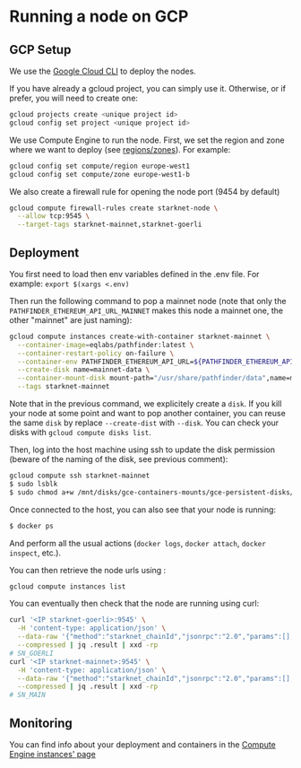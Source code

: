 # Running a node on GCP

## GCP Setup

We use the [Google Cloud CLI](https://cloud.google.com/sdk/docs/install) to deploy the nodes.

If you have already a gcloud project, you can simply use it. Otherwise, or if prefer, you will need to create one:

```bash
gcloud projects create <unique project id>
gcloud config set project <unique project id>
```

We use Compute Engine to run the node. First, we set the region and zone where we want to deploy (see [regions/zones](https://cloud.google.com/compute/docs/regions-zones)).
For example:

```bash
gcloud config set compute/region europe-west1
gcloud config set compute/zone europe-west1-b
```

We also create a firewall rule for opening the node port (9454 by default)

```bash
gcloud compute firewall-rules create starknet-node \
  --allow tcp:9545 \
  --target-tags starknet-mainnet,starknet-goerli
```

## Deployment

You first need to load then env variables defined in the .env file. For example: `export $(xargs <.env)`

Then run the following command to pop a mainnet node
(note that only the `PATHFINDER_ETHEREUM_API_URL_MAINNET` makes this node a mainnet one, the other "mainnet" are just naming):

```bash
gcloud compute instances create-with-container starknet-mainnet \
  --container-image=eqlabs/pathfinder:latest \
  --container-restart-policy on-failure \
  --container-env PATHFINDER_ETHEREUM_API_URL=${PATHFINDER_ETHEREUM_API_URL_MAINNET} \
  --create-disk name=mainnet-data \
  --container-mount-disk mount-path="/usr/share/pathfinder/data",name=mainnet-data \
  --tags starknet-mainnet
```

Note that in the previous command, we explicitely create a `disk`. If you kill your node at some point and want to pop another container,
you can reuse the same `disk` by replace `--create-dist` with `--disk`. You can check your disks with `gcloud compute disks list`.

Then, log into the host machine using ssh to update the disk permission (beware of the naming of the disk, see previous comment):

```bash
gcloud compute ssh starknet-mainnet
$ sudo lsblk
$ sudo chmod a+w /mnt/disks/gce-containers-mounts/gce-persistent-disks/mainnet-data
```

Once connected to the host, you can also see that your node is running:

```bash
$ docker ps
```

And perform all the usual actions (`docker logs`, `docker attach`, `docker inspect`, etc.).

You can then retrieve the node urls using :

```bash
gcloud compute instances list
```

You can eventually then check that the node are running using curl:

```bash
curl '<IP starknet-goerli>:9545' \
  -H 'content-type: application/json' \
  --data-raw '{"method":"starknet_chainId","jsonrpc":"2.0","params":[],"id":0}' \
  --compressed | jq .result | xxd -rp
# SN_GOERLI
curl '<IP starknet-mainnet>:9545' \
  -H 'content-type: application/json' \
  --data-raw '{"method":"starknet_chainId","jsonrpc":"2.0","params":[],"id":0}' \
  --compressed | jq .result | xxd -rp
# SN_MAIN
```

## Monitoring

You can find info about your deployment and containers in the [Compute Engine instances' page](https://console.cloud.google.com/compute/instances)
